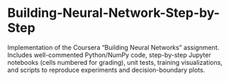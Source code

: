 # Building-Neural-Network-Step-by-Step
Implementation of the Coursera “Building Neural Networks” assignment. Includes well-commented Python/NumPy code, step-by-step Jupyter notebooks (cells numbered for grading), unit tests, training visualizations, and scripts to reproduce experiments and decision-boundary plots.
